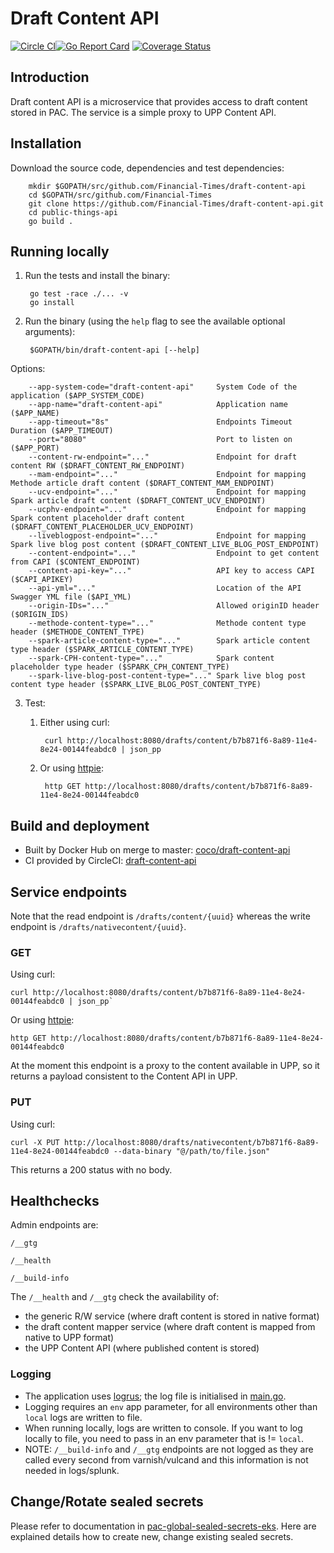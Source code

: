 # Draft Content API

[![Circle CI](https://circleci.com/gh/Financial-Times/draft-content-api/tree/master.png?style=shield)](https://circleci.com/gh/Financial-Times/draft-content-api/tree/master)[![Go Report Card](https://goreportcard.com/badge/github.com/Financial-Times/draft-content-api)](https://goreportcard.com/report/github.com/Financial-Times/draft-content-api) [![Coverage Status](https://coveralls.io/repos/github/Financial-Times/draft-content-api/badge.svg)](https://coveralls.io/github/Financial-Times/draft-content-api)

## Introduction

Draft content API is a microservice that provides access to draft content stored in PAC.
The service is a simple proxy to UPP Content API.

## Installation

Download the source code, dependencies and test dependencies:

        mkdir $GOPATH/src/github.com/Financial-Times/draft-content-api
        cd $GOPATH/src/github.com/Financial-Times
        git clone https://github.com/Financial-Times/draft-content-api.git
        cd public-things-api
        go build .

## Running locally

1. Run the tests and install the binary:

        go test -race ./... -v
        go install

2. Run the binary (using the `help` flag to see the available optional arguments):

        $GOPATH/bin/draft-content-api [--help]

Options:

        --app-system-code="draft-content-api"     System Code of the application ($APP_SYSTEM_CODE)
        --app-name="draft-content-api"            Application name ($APP_NAME)
        --app-timeout="8s"                        Endpoints Timeout Duration ($APP_TIMEOUT)
        --port="8080"                             Port to listen on ($APP_PORT)
        --content-rw-endpoint="..."               Endpoint for draft content RW ($DRAFT_CONTENT_RW_ENDPOINT)
        --mam-endpoint="..."                      Endpoint for mapping Methode article draft content ($DRAFT_CONTENT_MAM_ENDPOINT)
        --ucv-endpoint="..."                      Endpoint for mapping Spark article draft content ($DRAFT_CONTENT_UCV_ENDPOINT)
        --ucphv-endpoint="..."                    Endpoint for mapping Spark content placeholder draft content ($DRAFT_CONTENT_PLACEHOLDER_UCV_ENDPOINT)
        --liveblogpost-endpoint="..."             Endpoint for mapping Spark live blog post content ($DRAFT_CONTENT_LIVE_BLOG_POST_ENDPOINT)
        --content-endpoint="..."                  Endpoint to get content from CAPI ($CONTENT_ENDPOINT)
        --content-api-key="..."                   API key to access CAPI ($CAPI_APIKEY)
        --api-yml="..."                           Location of the API Swagger YML file ($API_YML)
        --origin-IDs="..."                        Allowed originID header ($ORIGIN_IDS)
        --methode-content-type="..."              Methode content type header ($METHODE_CONTENT_TYPE)
        --spark-article-content-type="..."        Spark article content type header ($SPARK_ARTICLE_CONTENT_TYPE)
        --spark-CPH-content-type="..."            Spark content placeholder type header ($SPARK_CPH_CONTENT_TYPE)
        --spark-live-blog-post-content-type="..." Spark live blog post content type header ($SPARK_LIVE_BLOG_POST_CONTENT_TYPE)


3. Test:

    1. Either using curl:

            curl http://localhost:8080/drafts/content/b7b871f6-8a89-11e4-8e24-00144feabdc0 | json_pp

    1. Or using [httpie](https://github.com/jkbrzt/httpie):

            http GET http://localhost:8080/drafts/content/b7b871f6-8a89-11e4-8e24-00144feabdc0

## Build and deployment

* Built by Docker Hub on merge to master: [coco/draft-content-api](https://hub.docker.com/r/coco/draft-content-api/)
* CI provided by CircleCI: [draft-content-api](https://circleci.com/gh/Financial-Times/draft-content-api)

## Service endpoints

Note that the read endpoint is `/drafts/content/{uuid}` whereas the write endpoint is `/drafts/nativecontent/{uuid}`.

### GET

Using curl:

    curl http://localhost:8080/drafts/content/b7b871f6-8a89-11e4-8e24-00144feabdc0 | json_pp`

Or using [httpie](https://github.com/jkbrzt/httpie):

    http GET http://localhost:8080/drafts/content/b7b871f6-8a89-11e4-8e24-00144feabdc0

At the moment this endpoint is a proxy to the content available in UPP,
so it returns a payload consistent to the Content API in UPP.

### PUT

Using curl:

    curl -X PUT http://localhost:8080/drafts/nativecontent/b7b871f6-8a89-11e4-8e24-00144feabdc0 --data-binary "@/path/to/file.json"

This returns a 200 status with no body.

## Healthchecks
Admin endpoints are:

`/__gtg`

`/__health`

`/__build-info`

The `/__health` and `/__gtg` check the availability of:
* the generic R/W service (where draft content is stored in native format)
* the draft content mapper service (where draft content is mapped from native to UPP format)
* the UPP Content API (where published content is stored)


### Logging

* The application uses [logrus](https://github.com/sirupsen/logrus); the log file is initialised in [main.go](main.go).
* Logging requires an `env` app parameter, for all environments other than `local` logs are written to file.
* When running locally, logs are written to console. If you want to log locally to file, you need to pass in an env parameter that is != `local`.
* NOTE: `/__build-info` and `/__gtg` endpoints are not logged as they are called every second from varnish/vulcand and this information is not needed in logs/splunk.

## Change/Rotate sealed secrets

Please refer to documentation in [pac-global-sealed-secrets-eks](https://github.com/Financial-Times/pac-global-sealed-secrets-eks/blob/master/README.md). Here are explained details how to create new, change existing sealed secrets.
